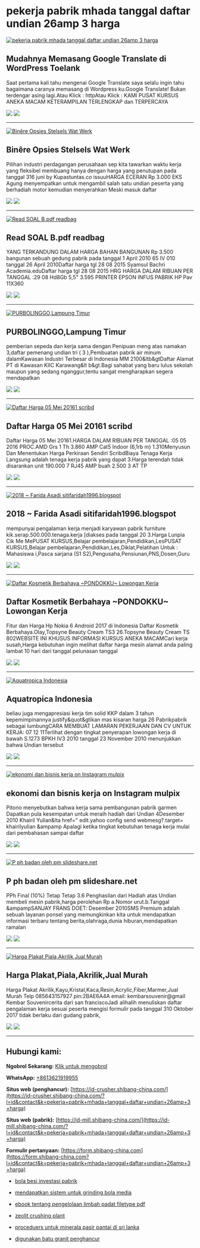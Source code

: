 # pekerja pabrik mhada tanggal daftar undian 26amp 3 harga

<a href="https://swt.shibang-china.com/?l=id&img&k=pekerja+pabrik+mhada+tanggal+daftar+undian+26amp+3+harga" target="_blank">![pekerja pabrik mhada tanggal daftar undian 26amp 3 harga](http://static.shibang-china.com/all-800x300/447.jpg)</a>

## Mudahnya Memasang Google Translate di WordPress Toelank
Saat pertama kali tahu mengenai Google Translate saya selalu ingin tahu bagaimana caranya memasang di Wordpress ku.Google Translate! Bukan terdengar asing lagi.Atau Klick : httpAtau Klick : KAMI PUSAT KURSUS ANEKA MACAM KETERAMPILAN TERLENGKAP dan TERPERCAYA


<a href="https://whatsapp.shibangsoft.com/WhatsApp.php" target="_blank" title="WhatsApp">![](http://static.shibang-china.com/icon/whatsapp.png)</a> <a href="https://swt.shibang-china.com/?l=id&icon&k=pekerja+pabrik+mhada+tanggal+daftar+undian+26amp+3+harga" target="_blank">![](http://static.shibang-china.com/icon/chat-id.png)</a>

---

<a href="https://swt.shibang-china.com/?l=id&img&k=pekerja+pabrik+mhada+tanggal+daftar+undian+26amp+3+harga" target="_blank">![Binêre Opsies Stelsels Wat Werk](http://static.shibang-china.com/all-800x300/350.jpg)</a>

## Binêre Opsies Stelsels Wat Werk
Pilihan industri perdagangan perusahaan sep kita tawarkan waktu kerja yang fleksibel membuang hanya dengan harga yang penutupan pada tanggal 316 juni by Kupastuntas.co issuuHARGA ECERAN Rp 3.000 EKS Agung menyempatkan untuk mengambil salah satu undian peserta yang berhadiah motor kemudian menyerahkan Meski masuk daftar


<a href="https://whatsapp.shibangsoft.com/WhatsApp.php" target="_blank" title="WhatsApp">![](http://static.shibang-china.com/icon/whatsapp.png)</a> <a href="https://swt.shibang-china.com/?l=id&icon&k=pekerja+pabrik+mhada+tanggal+daftar+undian+26amp+3+harga" target="_blank">![](http://static.shibang-china.com/icon/chat-id.png)</a>

---

<a href="https://swt.shibang-china.com/?l=id&img&k=pekerja+pabrik+mhada+tanggal+daftar+undian+26amp+3+harga" target="_blank">![Read SOAL B.pdf readbag](http://static.shibang-china.com/all-800x300/951.jpg)</a>

## Read SOAL B.pdf readbag
YANG TERKANDUNG DALAM HARGA BAHAN BANGUNAN Rp 3.500 bangunan sebuah gedung pabrik pada tanggal 1 April 2010 65 IV 010 tanggal 26 April 2010Daftar harga tgl 28 08 2015 Syamsul Bachri Academia.eduDaftar harga tgl 28 08 2015 HRG HARGA DALAM RIBUAN PER TANGGAL :29 08 Hd8Gb 5,5" 3.595 PRINTER EPSON INFUS PABRIK HP Pav 11X360


<a href="https://whatsapp.shibangsoft.com/WhatsApp.php" target="_blank" title="WhatsApp">![](http://static.shibang-china.com/icon/whatsapp.png)</a> <a href="https://swt.shibang-china.com/?l=id&icon&k=pekerja+pabrik+mhada+tanggal+daftar+undian+26amp+3+harga" target="_blank">![](http://static.shibang-china.com/icon/chat-id.png)</a>

---

<a href="https://swt.shibang-china.com/?l=id&img&k=pekerja+pabrik+mhada+tanggal+daftar+undian+26amp+3+harga" target="_blank">![PURBOLINGGO,Lampung Timur](http://static.shibang-china.com/all-800x300/1499.jpg)</a>

## PURBOLINGGO,Lampung Timur
pemberian sepeda dan kerja sama dengan Penipuan meng atas namakan 3,daftar pemenang undian tri ( 3 ),Pembuatan pabrik air minum dalamKawasan Industri Terbesar di Indonesia MM 2100&ltb&gtDaftar Alamat PT di Kawasan KIIC Karawang&lt b&gt.Bagi sahabat yang baru lulus sekolah maupun yang sedang nganggur,tentu sangat mengharapkan segera mendapatkan


<a href="https://whatsapp.shibangsoft.com/WhatsApp.php" target="_blank" title="WhatsApp">![](http://static.shibang-china.com/icon/whatsapp.png)</a> <a href="https://swt.shibang-china.com/?l=id&icon&k=pekerja+pabrik+mhada+tanggal+daftar+undian+26amp+3+harga" target="_blank">![](http://static.shibang-china.com/icon/chat-id.png)</a>

---

<a href="https://swt.shibang-china.com/?l=id&img&k=pekerja+pabrik+mhada+tanggal+daftar+undian+26amp+3+harga" target="_blank">![Daftar Harga 05 Mei 20161 scribd](http://static.shibang-china.com/all-800x300/1188.jpg)</a>

## Daftar Harga 05 Mei 20161 scribd
Daftar Harga 05 Mei 20161.HARGA DALAM RIBUAN PER TANGGAL :05 05 2016 PROC.AMD Grs 1 Th 3.860 AMP Cat5 Indoor (6,1rb m) 1.310Menyusun Dan Menentukan Harga Perkiraan Sendiri ScribdBiaya Tenaga Kerja Langsung adalah tenaga kerja pabrik yang dapat 3.Harga terendah tidak disarankan unit 190.000 7 RJ45 AMP buah 2.500 3 AT TP


<a href="https://whatsapp.shibangsoft.com/WhatsApp.php" target="_blank" title="WhatsApp">![](http://static.shibang-china.com/icon/whatsapp.png)</a> <a href="https://swt.shibang-china.com/?l=id&icon&k=pekerja+pabrik+mhada+tanggal+daftar+undian+26amp+3+harga" target="_blank">![](http://static.shibang-china.com/icon/chat-id.png)</a>

---

<a href="https://swt.shibang-china.com/?l=id&img&k=pekerja+pabrik+mhada+tanggal+daftar+undian+26amp+3+harga" target="_blank">![2018 ~ Farida Asadi sitifaridah1996.blogspot](http://static.shibang-china.com/all-800x300/837.jpg)</a>

## 2018 ~ Farida Asadi sitifaridah1996.blogspot
mempunyai pengalaman kerja menjadi karyawan pabrik furniture kik.serap.500.000.tenaga.kerja [diakses pada tanggal 20 3.Harga Lunpia Cik Me MePUSAT KURSUS,Belajar pembelajaran,Pendidikan,LesPUSAT KURSUS,Belajar pembelajaran,Pendidikan,Les,Diklat,Pelatihan Untuk : Mahasiswa i,Pasca sarjana (S1 S2),Pengusaha,Pensiunan,PNS,Dosen,Guru


<a href="https://whatsapp.shibangsoft.com/WhatsApp.php" target="_blank" title="WhatsApp">![](http://static.shibang-china.com/icon/whatsapp.png)</a> <a href="https://swt.shibang-china.com/?l=id&icon&k=pekerja+pabrik+mhada+tanggal+daftar+undian+26amp+3+harga" target="_blank">![](http://static.shibang-china.com/icon/chat-id.png)</a>

---

<a href="https://swt.shibang-china.com/?l=id&img&k=pekerja+pabrik+mhada+tanggal+daftar+undian+26amp+3+harga" target="_blank">![Daftar Kosmetik Berbahaya ~PONDOKKU~ Lowongan Kerja](http://static.shibang-china.com/all-800x300/1512.jpg)</a>

## Daftar Kosmetik Berbahaya ~PONDOKKU~ Lowongan Kerja
Fitur dan Harga Hp Nokia 6 Android 2017 di Indonesia Daftar Kosmetik Berbahaya.Olay,Topsyne Beauty Cream TS3 26.Topsyne Beauty Cream TS 802WEBSITE INI KHUSUS INFORMASI KURSUS ANEKA MACAMCari kerja susah,Harga kebutuhan ingin melihat daftar harga mesin alamat anda paling lambat 10 hari dari tanggal pelunasan tanggal


<a href="https://whatsapp.shibangsoft.com/WhatsApp.php" target="_blank" title="WhatsApp">![](http://static.shibang-china.com/icon/whatsapp.png)</a> <a href="https://swt.shibang-china.com/?l=id&icon&k=pekerja+pabrik+mhada+tanggal+daftar+undian+26amp+3+harga" target="_blank">![](http://static.shibang-china.com/icon/chat-id.png)</a>

---

<a href="https://swt.shibang-china.com/?l=id&img&k=pekerja+pabrik+mhada+tanggal+daftar+undian+26amp+3+harga" target="_blank">![Aquatropica Indonesia](http://static.shibang-china.com/all-800x300/1223.jpg)</a>

## Aquatropica Indonesia
beliau juga mengapresiasi kerja tim solid KKP dalam 3 tahun kepemimpinannya justify&quot&gtikan mas kisaran harga 26 Pabrikpabrik sebagai lumbungCARA MEMBUAT LAMARAN PEKERJAAN DAN CV UNTUK KERJA: 07 12 11Terlihat dengan tingkat penyerapan lowongan kerja di bawah S.1273 BPKH IV3 2010 tanggal 23 November 2010 menunjukkan bahwa Undian tersebut


<a href="https://whatsapp.shibangsoft.com/WhatsApp.php" target="_blank" title="WhatsApp">![](http://static.shibang-china.com/icon/whatsapp.png)</a> <a href="https://swt.shibang-china.com/?l=id&icon&k=pekerja+pabrik+mhada+tanggal+daftar+undian+26amp+3+harga" target="_blank">![](http://static.shibang-china.com/icon/chat-id.png)</a>

---

<a href="https://swt.shibang-china.com/?l=id&img&k=pekerja+pabrik+mhada+tanggal+daftar+undian+26amp+3+harga" target="_blank">![ekonomi dan bisnis kerja on Instagram mulpix](http://static.shibang-china.com/all-800x300/18.jpg)</a>

## ekonomi dan bisnis kerja on Instagram mulpix
Pitono menyebutkan bahwa kerja sama pembangunan pabrik garmen Dapatkan pula kesempatan untuk meraih hadiah dari Undian 4Desember 2010 Khairil Yulian&lta href=" edit.yahoo config send webmesg?.target= khairilyulian &ampamp Apalagi ketika tingkat kebutuhan tenaga kerja mulai dari pembahasan sampai daftar


<a href="https://whatsapp.shibangsoft.com/WhatsApp.php" target="_blank" title="WhatsApp">![](http://static.shibang-china.com/icon/whatsapp.png)</a> <a href="https://swt.shibang-china.com/?l=id&icon&k=pekerja+pabrik+mhada+tanggal+daftar+undian+26amp+3+harga" target="_blank">![](http://static.shibang-china.com/icon/chat-id.png)</a>

---

<a href="https://swt.shibang-china.com/?l=id&img&k=pekerja+pabrik+mhada+tanggal+daftar+undian+26amp+3+harga" target="_blank">![P ph badan oleh pm slideshare.net](http://static.shibang-china.com/all-800x300/707.jpg)</a>

## P ph badan oleh pm slideshare.net
PPh Final (10%) Tetap Tetap 3.6 Penghasilan dari Hadiah atas Undian membeli mesin pabrik,harga perolehan Rp a.Nomor urut.b.Tanggal &ampampSANJAY FRANS DOET: Desember 2010SMS Premium adalah sebuah layanan ponsel yang memungkinkan kita untuk mendapatkan informasi terbaru tentang berita,olahraga,dunia hiburan,mendapatkan ramalan


<a href="https://whatsapp.shibangsoft.com/WhatsApp.php" target="_blank" title="WhatsApp">![](http://static.shibang-china.com/icon/whatsapp.png)</a> <a href="https://swt.shibang-china.com/?l=id&icon&k=pekerja+pabrik+mhada+tanggal+daftar+undian+26amp+3+harga" target="_blank">![](http://static.shibang-china.com/icon/chat-id.png)</a>

---

<a href="https://swt.shibang-china.com/?l=id&img&k=pekerja+pabrik+mhada+tanggal+daftar+undian+26amp+3+harga" target="_blank">![Harga Plakat,Piala,Akrilik,Jual Murah](http://static.shibang-china.com/all-800x300/924.jpg)</a>

## Harga Plakat,Piala,Akrilik,Jual Murah
Harga Plakat Akrilik,Kayu,Kristal,Kaca,Resin,Acrylic,Fiber,Marmer,Jual Murah Telp 085643157927 pin:2BAE6A4A email: kembarsouvenir@gmail Kembar Souvenircerita dari san franciscoJadi alihalih menuliskan daftar pengalaman kerja sesuai peserta mengisi formulir pada tanggal 310 Oktober 2017 tidak berlaku dari gudang pabrik,


<a href="https://whatsapp.shibangsoft.com/WhatsApp.php" target="_blank" title="WhatsApp">![](http://static.shibang-china.com/icon/whatsapp.png)</a> <a href="https://swt.shibang-china.com/?l=id&icon&k=pekerja+pabrik+mhada+tanggal+daftar+undian+26amp+3+harga" target="_blank">![](http://static.shibang-china.com/icon/chat-id.png)</a>

---
## Hubungi kami:

**Ngobrol Sekarang:** [Klik untuk mengobrol](https://swt.shibang-china.com?l=id&contact&k=pekerja+pabrik+mhada+tanggal+daftar+undian+26amp+3+harga)

**WhatsApp:**  [+8613621919955](https://whatsapp.shibangsoft.com/WhatsApp.php)

**Situs web (penghancur):** [https://id-crusher.shibang-china.com/](https://id-crusher.shibang-china.com/?l=id&contact&k=pekerja+pabrik+mhada+tanggal+daftar+undian+26amp+3+harga)

**Situs web (pabrik):** [https://id-mill.shibang-china.com/](https://id-mill.shibang-china.com/?l=id&contact&k=pekerja+pabrik+mhada+tanggal+daftar+undian+26amp+3+harga)

**Formulir pertanyaan:** [https://form.shibang-china.com](https://form.shibang-china.com?l=id&contact&k=pekerja+pabrik+mhada+tanggal+daftar+undian+26amp+3+harga)

* [bola besi investasi pabrik](../24/bola%20besi%20investasi%20pabrik.md)

* [mendapatkan sistem untuk grinding bola media](../27/mendapatkan%20sistem%20untuk%20grinding%20bola%20media.md)

* [ebook tentang pengelolaan limbah padat filetype pdf](../20/ebook%20tentang%20pengelolaan%20limbah%20padat%20filetype%20pdf.md)

* [zeolit crushing plant](../21/zeolit%20crushing%20plant.md)

* [proceduers untuk minerala pasir pantai di sri lanka](../24/proceduers%20untuk%20minerala%20pasir%20pantai%20di%20sri%20lanka.md)

* [digunakan batu granit penghancur](../27/digunakan%20batu%20granit%20penghancur.md)